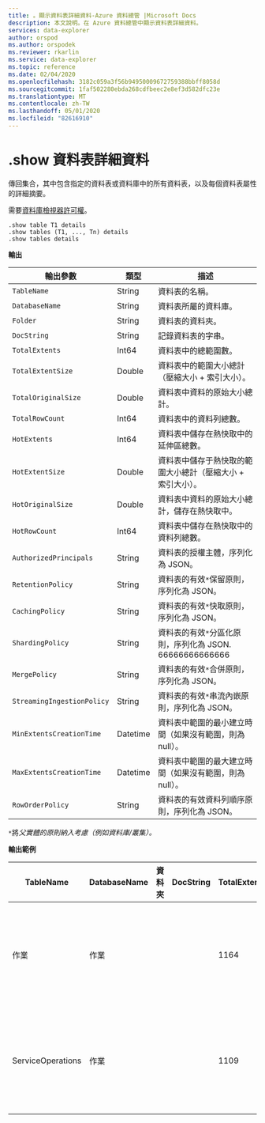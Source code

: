 ```yaml
---
title: 。顯示資料表詳細資料-Azure 資料總管 |Microsoft Docs
description: 本文說明。在 Azure 資料總管中顯示資料表詳細資料。
services: data-explorer
author: orspod
ms.author: orspodek
ms.reviewer: rkarlin
ms.service: data-explorer
ms.topic: reference
ms.date: 02/04/2020
ms.openlocfilehash: 3182c059a3f56b94950009672759388bbff8058d
ms.sourcegitcommit: 1faf502280ebda268cdfbeec2e8ef3d582dfc23e
ms.translationtype: MT
ms.contentlocale: zh-TW
ms.lasthandoff: 05/01/2020
ms.locfileid: "82616910"
---
```

# <a name="show-table-details"></a>.show 資料表詳細資料
傳回集合，其中包含指定的資料表或資料庫中的所有資料表，以及每個資料表屬性的詳細摘要。

需要[資料庫檢視器許可權](../management/access-control/role-based-authorization.md)。

```kusto
.show table T1 details
.show tables (T1, ..., Tn) details
.show tables details
```

**輸出**

| 輸出參數           | 類型     | 描述                                                                                     |
|----------------------------|----------|-------------------------------------------------------------------------------------------------|
| `TableName`                | String   | 資料表的名稱。                                                                          |
| `DatabaseName`             | String   | 資料表所屬的資料庫。                                                         |
| `Folder`                   | String   | 資料表的資料夾。                                                                             |
| `DocString`                | String   | 記錄資料表的字串。                                                                 |
| `TotalExtents`             | Int64    | 資料表中的總範圍數。                                                       |
| `TotalExtentSize`          | Double   | 資料表中的範圍大小總計（壓縮大小 + 索引大小）。                          |
| `TotalOriginalSize`        | Double   | 資料表中資料的原始大小總計。                                                   |
| `TotalRowCount`            | Int64    | 資料表中的資料列總數。                                                          |
| `HotExtents`               | Int64    | 資料表中儲存在熱快取中的延伸區總數。                              |
| `HotExtentSize`            | Double   | 資料表中儲存于熱快取的範圍大小總計（壓縮大小 + 索引大小）。 |
| `HotOriginalSize`          | Double   | 資料表中資料的原始大小總計，儲存在熱快取中。                          |
| `HotRowCount`              | Int64    | 資料表中儲存在熱快取中的資料列總數。                                 |
| `AuthorizedPrincipals`     | String   | 資料表的授權主體，序列化為 JSON。                                          |
| `RetentionPolicy`          | String   | 資料表的有效`*`保留原則，序列化為 JSON。                                  |
| `CachingPolicy`            | String   | 資料表的有效`*`快取原則，序列化為 JSON。                                    |
| `ShardingPolicy`           | String   | 資料表的有效`*`分區化原則，序列化為 JSON. 66666666666666                     |
| `MergePolicy`              | String   | 資料表的有效`*`合併原則，序列化為 JSON。                                      |
| `StreamingIngestionPolicy` | String   | 資料表的有效`*`串流內嵌原則，序列化為 JSON。                        |
| `MinExtentsCreationTime`   | Datetime | 資料表中範圍的最小建立時間（如果沒有範圍，則為 null）。         |
| `MaxExtentsCreationTime`   | Datetime | 資料表中範圍的最大建立時間（如果沒有範圍，則為 null）。         |
| `RowOrderPolicy`           | String   | 資料表的有效資料列順序原則，序列化為 JSON。                                     |

`*`將*父實體的原則納入考慮（例如資料庫/叢集）。*

**輸出範例**

| TableName         | DatabaseName | 資料夾 | DocString | TotalExtents | TotalExtentSize | TotalOriginalSize | TotalRowCount | HotExtents | HotExtentSize | HotOriginalSize | HotRowCount | AuthorizedPrincipals                                                                                                                                                                               | RetentionPolicy                                                                                                                                       | CachingPolicy                                                                        | ShardingPolicy                                                                    | MergePolicy                                                                                                                                             | StreamingIngestionPolicy | MinExtentsCreationTime      | MaxExtentsCreationTime      |
|-------------------|--------------|--------|-----------|--------------|-----------------|-------------------|---------------|------------|---------------|-----------------|-------------|----------------------------------------------------------------------------------------------------------------------------------------------------------------------------------------------------|-------------------------------------------------------------------------------------------------------------------------------------------------------|--------------------------------------------------------------------------------------|-----------------------------------------------------------------------------------|---------------------------------------------------------------------------------------------------------------------------------------------------------|--------------------------|-----------------------------|-----------------------------|
| 作業        | 作業   |        |           | 1164         | 37687203        | 53451358          | 223325        | 29         | 838752        | 1388213         | 5117        | [{"Type"： "AAD User"，"DisplayName"： "My Name （upn： alias@fabrikam.com）"，"ObjectId"： "a7a77777-4c21-4649-95c5-350bf486087b"，"FQN"： "以 aaduser name> = a7a77777-4c21-4649-95c5-350bf486087b"，"記事"： ""}] | {"SoftDeletePeriod"： "365.00：00： 00"，"ContainerRecyclingPeriod"： "1.00：00： 00"，"ExtentsDataSizeLimitInBytes"：0，"OriginalDataSizeLimitInBytes"： 0}  | {"DataHotSpan"： "4.00：00： 00"，"IndexHotSpan"： "4.00：00： 00"，"ColumnOverrides"： []} | {"MaxRowCount"：750000，"MaxExtentSizeInMb"：1024，"MaxOriginalSizeInMb"： 2048} | {"RowCountUpperBoundForMerge"：0，"MaxExtentsToMerge"：100，"LoopPeriod"： "01:00:00"，"MaxRangeInHours"：3，"AllowRebuild"： true，"AllowMerge"： true} | null                     |
| ServiceOperations | 作業   |        |           | 1109         | 76588803        | 91553069          | 110125        | 27         | 2635742       | 2929926         | 3162        | [{"Type"： "AAD User"，"DisplayName"： "My Name （upn： alias@fabrikam.com）"，"ObjectId"： "a7a77777-4c21-4649-95c5-350bf486087b"，"FQN"： "以 aaduser name> = a7a77777-4c21-4649-95c5-350bf486087b"，"記事"： ""}] | {"SoftDeletePeriod"： "365.00：00： 00"，"ContainerRecyclingPeriod"： "1.00：00： 00"，"ExtentsDataSizeLimitInBytes"：0，"OriginalDataSizeLimitInBytes"： 0} | {"DataHotSpan"： "4.00：00： 00"，"IndexHotSpan"： "4.00：00： 00"，"ColumnOverrides"： []} | {"MaxRowCount"：750000，"MaxExtentSizeInMb"：1024，"MaxOriginalSizeInMb"： 2048} | {"RowCountUpperBoundForMerge"：0，"MaxExtentsToMerge"：100，"LoopPeriod"： "01:00:00"，"MaxRangeInHours"：3，"AllowRebuild"： true，"AllowMerge"： true} | null                     | 2018-02-08 15：30：38.8489786 | 2018-02-14 07：47：28.7660267 |
